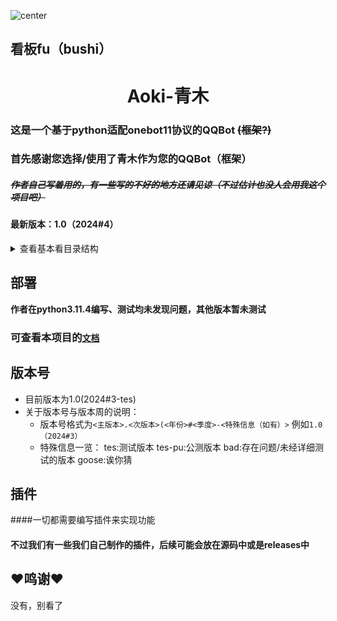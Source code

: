 ![center](https://static.codemao.cn/pickduck/Hkq2gsCCA.jpg)
<h2>看板fu（bushi）</h2>
<h1 align="center">Aoki-青木</h1>

### 这是一个基于python适配onebot11协议的QQBot ~~(框架?)~~
### 首先感谢您选择/使用了青木作为您的QQBot（框架）
##### ~~作者自己写着用的，有一些写的不好的地方还请见谅（不过估计也没人会用我这个项目吧）~~

#### 最新版本：1.0（2024#4）

<details>
<summary>查看基本看目录结构</summary>

```
├─ data         本体及插件的临时/缓存文件
│   ├─ group  每个群的相关的缓存文件
│   │   ├─ 123  群号为123相关的缓存文件（示例）
│   │   ...
│   ├─ json     不属于某个单独群聊的Bot及插件的json临时/缓存文件
│   ...
├─ Lagrange.Core    QQBot内核框架，此处以Lagrange.Core示例
├─ Lib          Lib库，本体和插件均需要依赖此Lib
│   ├─ __init__.py     Lib
│   ├─ BotController.py   用于控制Bot
|   ├─ Configs.py      用于配置文件的一些功能
│   ├─ EventManager.py 用于广播上报事件
│   ├─ FileCacher.py   用于缓存、读取文件
│   ├─ Logger.py       用于记录日志
│   ├─ MuRainLib.py    用于提供一些零七八碎的函数
│   ├─ OnebotAPI.py    用于调用OneBotAPI
│   ├─ QQRichText.py   用于解析/处理QQ消息
│   ├─ ThreadPool.py   用于多线程（线程池）处理
│   ...
├─ logs
│   ├─ latest.log       当日的日志
│   ├─ xxxx-xx-xx.log  以往的日志
│   ...
├─ plugins
|   ├─ Control.py   核心插件（别删，删了也没啥大事）
│   ├─ xxx.py   xxx插件代码
│   ├─ yyy.py   yyy插件代码 
│   ...
├─ plugin_configs
│   ├─ pluginTemplates.py  插件模板
│   ├─ xxx.yml  xxx插件的配置文件
│   ├─ yyy.yml  yyy插件的配置文件
│   ...
├─ config.yml   MRB2配置文件
├─ main.py      MRB2代码（运行这个即可启动）
└─ README.md    这个文件就不用解释了吧（？）

└─ README_en.md 诶你怎么似了（懒得翻译.png
```

</details>


## 部署
**作者在python3.11.4编写、测试均未发现问题，其他版本暂未测试**

### 可查看本项目的[`文档`](docs/readme.md) 

[//]: # (* 下载本项目的releases或源码包)

[//]: # (* 请下载python环境，并使用pip安装[`requirements.txt`]&#40;requirements.txt&#41;内的库)

[//]: # (* [**installer.py**]&#40;installer.py&#41;)

[//]: # (  * 运行[`installer.py`]&#40;installer.py&#41;随后静待安装成功)

[//]: # (  * 配置好之后运行先运行`Lagrange.OneBot`然后运行`main.py`即可)

[//]: # (* ~~**releases**~~)

[//]: # (  * 首先配置Lagrange.OneBot的`appsettings.json`，如有需要可以修改正反向HTTP端口)

[//]: # (  * 随后配置一下MRB2的[`config.yml`]&#40;config.yml&#41;账号和QQ号)

[//]: # (  * 配置好之后运行先运行`Lagrange.OneBot`然后运行`main.py`即可)

[//]: # (* ~~**源码包**~~)

[//]: # (  * 自行配置框架，并修改正反向HTTP端口，与框架匹配)

[//]: # (  * 随后配置一下MRB2的[`config.yml`]&#40;config.yml&#41;账号和QQ号)

[//]: # (  * 配置好之后运行先运行框架然后运行`main.py`即可)

## 版本号
* 目前版本为1.0(2024#3-tes)
* 关于版本号与版本周的说明：
   * 版本号格式为`<主版本>.<次版本>(<年份>#<季度>-<特殊信息（如有）>` 例如`1.0（2024#3）`
   * 特殊信息一览：
     tes:测试版本
     tes-pu:公测版本
     bad:存在问题/未经详细测试的版本
     goose:诶你猜

## 插件
####一切都需要编写插件来实现功能
#### 不过我们有一些我们自己制作的插件，后续可能会放在源码中或是releases中

## ❤️鸣谢❤️
没有，别看了